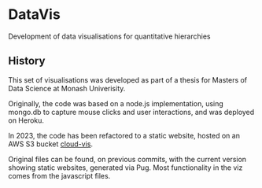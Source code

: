# DataVis
Development of data visualisations for quantitative hierarchies

## History
This set of visualisations was developed as part of a thesis for Masters of Data Science at Monash Univerisity.

Originally, the code was based on a node.js implementation, using mongo.db to capture mouse clicks and user interactions, and was deployed on Heroku.

In 2023, the code has been refactored to a static website, hosted on an AWS S3 bucket [cloud-vis](http://cloud-vis.com).

Original files can be found, on previous commits, with the current version showing static websites, generated via Pug. Most functionality in the viz comes from the javascript files.

